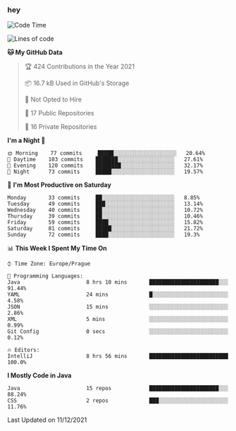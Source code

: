 ### hey

<!--START_SECTION:waka-->
![Code Time](http://img.shields.io/badge/Code%20Time-445%20hrs%2027%20mins-blue)

![Lines of code](https://img.shields.io/badge/From%20Hello%20World%20I%27ve%20Written-100%20Thousand%20lines%20of%20code-blue)

**🐱 My GitHub Data** 

> 🏆 424 Contributions in the Year 2021
 > 
> 📦 16.7 kB Used in GitHub's Storage 
 > 
> 🚫 Not Opted to Hire
 > 
> 📜 17 Public Repositories 
 > 
> 🔑 16 Private Repositories  
 > 
**I'm a Night 🦉** 

```text
🌞 Morning    77 commits     █████░░░░░░░░░░░░░░░░░░░░   20.64% 
🌆 Daytime    103 commits    ███████░░░░░░░░░░░░░░░░░░   27.61% 
🌃 Evening    120 commits    ████████░░░░░░░░░░░░░░░░░   32.17% 
🌙 Night      73 commits     █████░░░░░░░░░░░░░░░░░░░░   19.57%

```
📅 **I'm Most Productive on Saturday** 

```text
Monday       33 commits     ██░░░░░░░░░░░░░░░░░░░░░░░   8.85% 
Tuesday      49 commits     ███░░░░░░░░░░░░░░░░░░░░░░   13.14% 
Wednesday    40 commits     ██░░░░░░░░░░░░░░░░░░░░░░░   10.72% 
Thursday     39 commits     ██░░░░░░░░░░░░░░░░░░░░░░░   10.46% 
Friday       59 commits     ████░░░░░░░░░░░░░░░░░░░░░   15.82% 
Saturday     81 commits     █████░░░░░░░░░░░░░░░░░░░░   21.72% 
Sunday       72 commits     ████░░░░░░░░░░░░░░░░░░░░░   19.3%

```


📊 **This Week I Spent My Time On** 

```text
⌚︎ Time Zone: Europe/Prague

💬 Programming Languages: 
Java                     8 hrs 10 mins       ██████████████████████░░░   91.44% 
YAML                     24 mins             █░░░░░░░░░░░░░░░░░░░░░░░░   4.58% 
JSON                     15 mins             ░░░░░░░░░░░░░░░░░░░░░░░░░   2.86% 
XML                      5 mins              ░░░░░░░░░░░░░░░░░░░░░░░░░   0.99% 
Git Config               0 secs              ░░░░░░░░░░░░░░░░░░░░░░░░░   0.12%

🔥 Editors: 
IntelliJ                 8 hrs 56 mins       █████████████████████████   100.0%

```

**I Mostly Code in Java** 

```text
Java                     15 repos            ██████████████████████░░░   88.24% 
CSS                      2 repos             ███░░░░░░░░░░░░░░░░░░░░░░   11.76%

```



 Last Updated on 11/12/2021
<!--END_SECTION:waka-->
